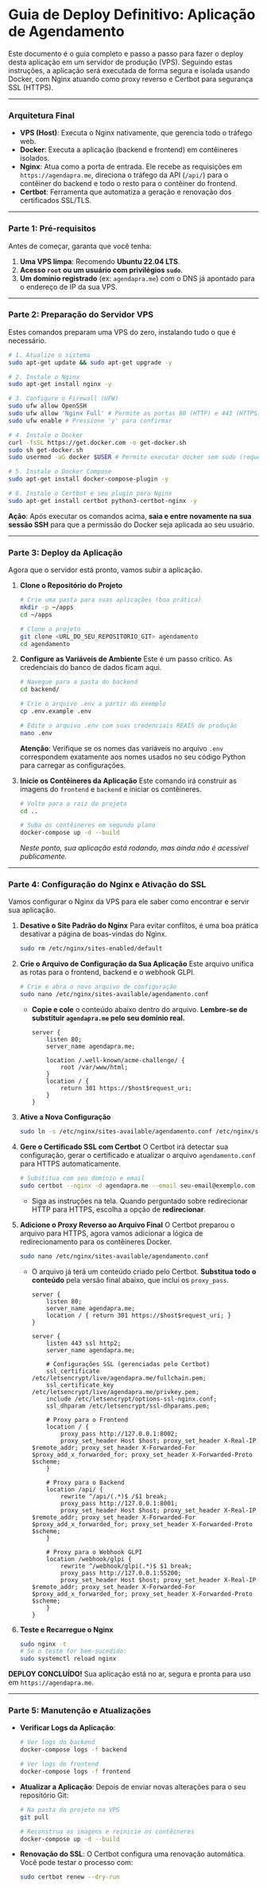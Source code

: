 # Guia de Deploy Definitivo: Aplicação de Agendamento

Este documento é o guia completo e passo a passo para fazer o deploy desta aplicação em um servidor de produção (VPS). Seguindo estas instruções, a aplicação será executada de forma segura e isolada usando Docker, com Nginx atuando como proxy reverso e Certbot para segurança SSL (HTTPS).

---

### **Arquitetura Final**

*   **VPS (Host)**: Executa o Nginx nativamente, que gerencia todo o tráfego web.
*   **Docker**: Executa a aplicação (backend e frontend) em contêineres isolados.
*   **Nginx**: Atua como a porta de entrada. Ele recebe as requisições em `https://agendapra.me`, direciona o tráfego da API (`/api/`) para o contêiner do backend e todo o resto para o contêiner do frontend.
*   **Certbot**: Ferramenta que automatiza a geração e renovação dos certificados SSL/TLS.

---

### **Parte 1: Pré-requisitos**

Antes de começar, garanta que você tenha:

1.  **Uma VPS limpa**: Recomendo **Ubuntu 22.04 LTS**.
2.  **Acesso `root` ou um usuário com privilégios `sudo`**.
3.  **Um domínio registrado** (ex: `agendapra.me`) com o DNS já apontado para o endereço de IP da sua VPS.

---

### **Parte 2: Preparação do Servidor VPS**

Estes comandos preparam uma VPS do zero, instalando tudo o que é necessário.

```bash
# 1. Atualize o sistema
sudo apt-get update && sudo apt-get upgrade -y

# 2. Instale o Nginx
sudo apt-get install nginx -y

# 3. Configure o Firewall (UFW)
sudo ufw allow OpenSSH
sudo ufw allow 'Nginx Full' # Permite as portas 80 (HTTP) e 443 (HTTPS)
sudo ufw enable # Pressione 'y' para confirmar

# 4. Instale o Docker
curl -fsSL https://get.docker.com -o get-docker.sh
sudo sh get-docker.sh
sudo usermod -aG docker $USER # Permite executar docker sem sudo (requer novo login para aplicar)

# 5. Instale o Docker Compose
sudo apt-get install docker-compose-plugin -y

# 6. Instale o Certbot e seu plugin para Nginx
sudo apt-get install certbot python3-certbot-nginx -y
```
**Ação**: Após executar os comandos acima, **saia e entre novamente na sua sessão SSH** para que a permissão do Docker seja aplicada ao seu usuário.

---

### **Parte 3: Deploy da Aplicação**

Agora que o servidor está pronto, vamos subir a aplicação.

1.  **Clone o Repositório do Projeto**
    ```bash
    # Crie uma pasta para suas aplicações (boa prática)
    mkdir -p ~/apps
    cd ~/apps

    # Clone o projeto
    git clone <URL_DO_SEU_REPOSITORIO_GIT> agendamento
    cd agendamento
    ```

2.  **Configure as Variáveis de Ambiente**
    Este é um passo crítico. As credenciais do banco de dados ficam aqui.
    ```bash
    # Navegue para a pasta do backend
    cd backend/

    # Crie o arquivo .env a partir do exemplo
    cp .env.example .env

    # Edite o arquivo .env com suas credenciais REAIS de produção
    nano .env
    ```
    **Atenção**: Verifique se os nomes das variáveis no arquivo `.env` correspondem exatamente aos nomes usados no seu código Python para carregar as configurações.

3.  **Inicie os Contêineres da Aplicação**
    Este comando irá construir as imagens do `frontend` e `backend` e iniciar os contêineres.
    ```bash
    # Volte para a raiz do projeto
    cd ..

    # Suba os contêineres em segundo plano
    docker-compose up -d --build
    ```
    *Neste ponto, sua aplicação está rodando, mas ainda não é acessível publicamente.*

---

### **Parte 4: Configuração do Nginx e Ativação do SSL**

Vamos configurar o Nginx da VPS para ele saber como encontrar e servir sua aplicação.

1.  **Desative o Site Padrão do Nginx**
    Para evitar conflitos, é uma boa prática desativar a página de boas-vindas do Nginx.
    ```bash
    sudo rm /etc/nginx/sites-enabled/default
    ```

2.  **Crie o Arquivo de Configuração da Sua Aplicação**
    Este arquivo unifica as rotas para o frontend, backend e o webhook GLPI.
    ```bash
    # Crie e abra o novo arquivo de configuração
    sudo nano /etc/nginx/sites-available/agendamento.conf
    ```
    - **Copie e cole** o conteúdo abaixo dentro do arquivo. **Lembre-se de substituir `agendapra.me` pelo seu domínio real.**

      ```nginx
      server {
          listen 80;
          server_name agendapra.me;

          location /.well-known/acme-challenge/ {
              root /var/www/html;
          }
          location / {
              return 301 https://$host$request_uri;
          }
      }
      ```

3.  **Ative a Nova Configuração**
    ```bash
    sudo ln -s /etc/nginx/sites-available/agendamento.conf /etc/nginx/sites-enabled/
    ```

4.  **Gere o Certificado SSL com Certbot**
    O Certbot irá detectar sua configuração, gerar o certificado e atualizar o arquivo `agendamento.conf` para HTTPS automaticamente.
    ```bash
    # Substitua com seu domínio e email
    sudo certbot --nginx -d agendapra.me --email seu-email@exemplo.com --agree-tos --no-eff-email
    ```
    - Siga as instruções na tela. Quando perguntado sobre redirecionar HTTP para HTTPS, escolha a opção de **redirecionar**.

5.  **Adicione o Proxy Reverso ao Arquivo Final**
    O Certbot preparou o arquivo para HTTPS, agora vamos adicionar a lógica de redirecionamento para os contêineres Docker.
    ```bash
    sudo nano /etc/nginx/sites-available/agendamento.conf
    ```
    - O arquivo já terá um conteúdo criado pelo Certbot. **Substitua todo o conteúdo** pela versão final abaixo, que inclui os `proxy_pass`.

      ```nginx
      server {
          listen 80;
          server_name agendapra.me;
          location / { return 301 https://$host$request_uri; }
      }

      server {
          listen 443 ssl http2;
          server_name agendapra.me;

          # Configurações SSL (gerenciadas pelo Certbot)
          ssl_certificate /etc/letsencrypt/live/agendapra.me/fullchain.pem;
          ssl_certificate_key /etc/letsencrypt/live/agendapra.me/privkey.pem;
          include /etc/letsencrypt/options-ssl-nginx.conf;
          ssl_dhparam /etc/letsencrypt/ssl-dhparams.pem;

          # Proxy para o Frontend
          location / {
              proxy_pass http://127.0.0.1:8002;
              proxy_set_header Host $host; proxy_set_header X-Real-IP $remote_addr; proxy_set_header X-Forwarded-For $proxy_add_x_forwarded_for; proxy_set_header X-Forwarded-Proto $scheme;
          }

          # Proxy para o Backend
          location /api/ {
              rewrite ^/api/(.*)$ /$1 break;
              proxy_pass http://127.0.0.1:8001;
              proxy_set_header Host $host; proxy_set_header X-Real-IP $remote_addr; proxy_set_header X-Forwarded-For $proxy_add_x_forwarded_for; proxy_set_header X-Forwarded-Proto $scheme;
          }

          # Proxy para o Webhook GLPI
          location /webhook/glpi {
              rewrite ^/webhook/glpi(.*)$ $1 break;
              proxy_pass http://127.0.0.1:55200;
              proxy_set_header Host $host; proxy_set_header X-Real-IP $remote_addr; proxy_set_header X-Forwarded-For $proxy_add_x_forwarded_for; proxy_set_header X-Forwarded-Proto $scheme;
          }
      }
      ```

6.  **Teste e Recarregue o Nginx**
    ```bash
    sudo nginx -t
    # Se o teste for bem-sucedido:
    sudo systemctl reload nginx
    ```

**DEPLOY CONCLUÍDO!** Sua aplicação está no ar, segura e pronta para uso em `https://agendapra.me`.

---

### **Parte 5: Manutenção e Atualizações**

*   **Verificar Logs da Aplicação**:
    ```bash
    # Ver logs do backend
    docker-compose logs -f backend

    # Ver logs do frontend
    docker-compose logs -f frontend
    ```

*   **Atualizar a Aplicação**:
    Depois de enviar novas alterações para o seu repositório Git:
    ```bash
    # Na pasta do projeto na VPS
    git pull

    # Reconstrua as imagens e reinicie os contêineres
    docker-compose up -d --build
    ```

*   **Renovação do SSL**: O Certbot configura uma renovação automática. Você pode testar o processo com:
    ```bash
    sudo certbot renew --dry-run
    ```
